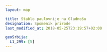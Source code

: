 ```yaml
---
layout: map

title: Stablo paulovnije na Gladnošu
designation: Spomenik prirode
last_modified_at: 2018-05-25T23:19:57+02:00

geoSrbija:
  L1_299: [5]
---
```

